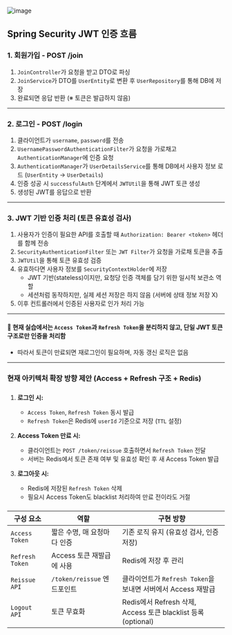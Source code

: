 ![image](https://github.com/user-attachments/assets/e8b868d3-ef02-4147-b4fd-fc44a822c0b1)

## Spring Security JWT 인증 흐름

### 1. 회원가입 - POST /join
1. `JoinController`가 요청을 받고 DTO로 파싱
2. `JoinService`가 DTO를 `UserEntity`로 변환 후 `UserRepository`를 통해 DB에 저장
3. 완료되면 응답 반환 (※ 토큰은 발급하지 않음)

---

### 2. 로그인 - POST /login
1. 클라이언트가 `username`, `password`를 전송
2. `UsernamePasswordAuthenticationFilter`가 요청을 가로채고 `AuthenticationManager`에 인증 요청
3. `AuthenticationManager`가 `UserDetailsService`를 통해 DB에서 사용자 정보 로드 (`UserEntity` → `UserDetails`)
4. 인증 성공 시 `successfulAuth` 단계에서 `JWTUtil`을 통해 JWT 토큰 생성
5. 생성된 JWT를 응답으로 반환

---

### 3. JWT 기반 인증 처리 (토큰 유효성 검사)
1. 사용자가 인증이 필요한 API를 호출할 때 `Authorization: Bearer <token>` 헤더를 함께 전송
2. `SecurityAuthenticationFilter` 또는 `JWT Filter`가 요청을 가로채 토큰을 추출
3. `JWTUtil`을 통해 토큰 유효성 검증
4. 유효하다면 사용자 정보를 `SecurityContextHolder`에 저장
    - JWT 기반(stateless)이지만, 요청당 인증 객체를 담기 위한 일시적 보관소 역할
    - 세션처럼 동작하지만, 실제 세션 저장은 하지 않음 (서버에 상태 정보 저장 X)
5. 이후 컨트롤러에서 인증된 사용자로 인가 처리 가능

---

#### 📌 현재 실습에서는 `Access Token`과 `Refresh Token`을 분리하지 않고, **단일 JWT 토큰 구조**로만 인증을 처리함
- 따라서 토큰이 만료되면 재로그인이 필요하며, 자동 갱신 로직은 없음
---
### 현재 아키텍처 확장 방향 제안 (Access + Refresh 구조 + Redis)
###

1. **로그인 시:**
    - `Access Token`, `Refresh Token` 동시 발급
    - `Refresh Token`은 Redis에 `userId` 기준으로 저장 (`TTL` 설정)

2. **Access Token 만료 시:**
    - 클라이언트는 `POST /token/reissue` 호출하면서 `Refresh Token` 전달
    - 서버는 Redis에서 토큰 존재 여부 및 유효성 확인 후 새 Access Token 발급

3. **로그아웃 시:**
    - Redis에 저장된 `Refresh Token` 삭제
    - 필요시 Access Token도 blacklist 처리하여 만료 전이라도 거절
###

| 구성 요소 | 역할 | 구현 방향 |
|-----------|------|-----------|
| `Access Token` | 짧은 수명, 매 요청마다 인증 | 기존 로직 유지 (유효성 검사, 인증 저장) |
| `Refresh Token` | Access 토큰 재발급에 사용 | Redis에 저장 후 관리 |
| `Reissue API` | `/token/reissue` 엔드포인트 | 클라이언트가 `Refresh Token`을 보내면 서버에서 Access 재발급 |
| `Logout API` | 토큰 무효화 | Redis에서 Refresh 삭제, Access 토큰 blacklist 등록(optional) |